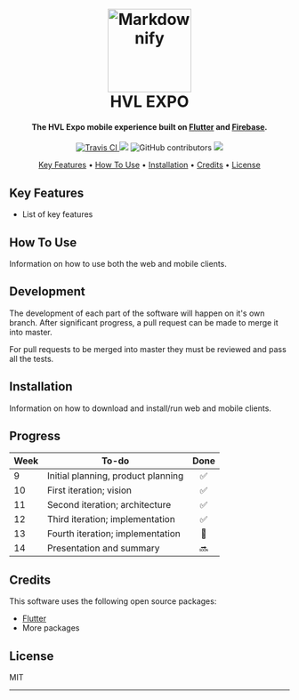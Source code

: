 <h1 align="center">
  <br>
  <a href="http://www.hvl.no"><img src="http://drive.google.com/uc?export=view&id=1arruHIXA2AeDNhefnsU61Mk_dQiiq7NB" alt="Markdownify" width="150"></a>
  <br>
  HVL EXPO
  <br>
</h1>

<h4 align="center">The HVL Expo mobile experience built on <a href="https://flutter.io" target="_blank">Flutter</a> and <a href="https://firebase.google.com/" target="_blank">Firebase</a>.</h4>

<p align="center">
  <a href="https://travis-ci.com/hvlexpo/mobile/">
    <img src="https://travis-ci.com/hvlexpo/mobile.svg?branch=master"
         alt="Travis CI">
  </a>
  <a href="https://opensource.org/licenses/MIT"><img src="https://img.shields.io/github/license/Naereen/StrapDown.js.svg"></a>
  
  <img alt="GitHub contributors" src="https://img.shields.io/github/contributors/hvlexpo/mobile.svg">
  
  <a href="https://www.hvl.no">
    <img src="https://img.shields.io/badge/hvl-dat109-blue.svg">
  </a>
</p>

<p align="center">
  <a href="#key-features">Key Features</a> •
  <a href="#how-to-use">How To Use</a> •
  <a href="#installation">Installation</a> •
  <a href="#credits">Credits</a> •
  <a href="#license">License</a>
</p>

## Key Features

* List of key features

## How To Use

Information on how to use both the web and mobile clients.

## Development

The development of each part of the software will happen on it's own branch. After significant progress, a pull request can be made to merge it into master.

For pull requests to be merged into master they must be reviewed and pass all the tests.

## Installation

Information on how to download and install/run web and mobile clients.

## Progress

| Week          | To-do                               | Done  |
| ------------- | ----------------------------------- | :---: |
| 9             | Initial planning, product planning  | ✅    |
| 10            | First iteration; vision             | ✅    |
| 11            | Second iteration; architecture      | ✅    |
| 12            | Third iteration; implementation     | ✅    |
| 13            | Fourth iteration; implementation    | 🔄    |
| 14            | Presentation and summary            | 🔜    |

## Credits

This software uses the following open source packages:

- [Flutter](https://flutter.io)
- More packages

## License

MIT

---
